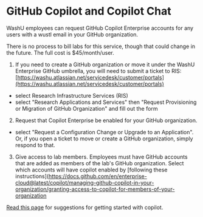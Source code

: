 # GitHub Copilot and Copilot Chat

WashU employees can request GitHub Copilot Enterprise accounts for any users with a wustl email in your GitHub organization.

There is no process to bill labs for this service, though that could change in the future. The full cost is $45/month/user.

1. If you need to create a GitHub organization or move it under the WashU Enterprise GitHub umbrella, you will need to submit a ticket to RIS:
[https://washu.atlassian.net/servicedesk/customer/portals](https://washu.atlassian.net/servicedesk/customer/portals)
- select Research Infrastructure Services (RIS)
- select "Research Applications and Services" then "Request Provisioning or Migration of GitHub Organization" and fill out the form

2. Request that Copilot Enterprise be enabled for your GitHub organization.
- select "Request a Configuration Change or Upgrade to an Application". Or, if you open a ticket to move or create a GitHub organization, simply respond to that. 
3. Give access to lab members. Employees must have GitHub accounts that are added as members of the lab's GitHub organization. Select which accounts will have copilot enabled by [following these instructions](https://docs.github.com/en/enterprise-cloud@latest/copilot/managing-github-copilot-in-your-organization/granting-access-to-copilot-for-members-of-your-organization
 
[Read this page](https://docs.github.com/en/copilot/using-github-copilot) for suggestions for getting started with copilot.

